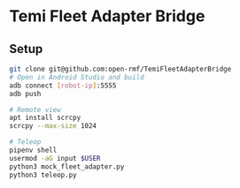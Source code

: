 # Temi Fleet Adapter Bridge

## Setup
```bash
git clone git@github.com:open-rmf/TemiFleetAdapterBridge
# Open in Android Studio and build
adb connect [robot-ip]:5555
adb push 

# Remote view
apt install scrcpy
scrcpy --max-size 1024

# Teleop
pipenv shell
usermod -aG input $USER
python3 mock_fleet_adapter.py
python3 teleop.py
```
